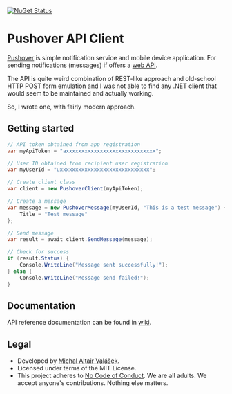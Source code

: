 [![NuGet Status](https://img.shields.io/nuget/v/Altairis.Pushover.Client.svg?style=flat-square&label=nuget)](https://www.nuget.org/packages/Altairis.Pushover.Client/)

# Pushover API Client

[Pushover](https://pushover.net/) is simple notification service and mobile device application. For sending notifications (messages) if offers a [web API](https://pushover.net/api). 

The API is quite weird combination of REST-like approach and old-school HTTP POST form emulation and I was not able to find any .NET client that would seem to be maintained and actually working.

So, I wrote one, with fairly modern approach.

## Getting started

```csharp
// API token obtained from app registration
var myApiToken = "axxxxxxxxxxxxxxxxxxxxxxxxxxxxx";

// User ID obtained from recipient user registration
var myUserId = "uxxxxxxxxxxxxxxxxxxxxxxxxxxxxx";

// Create client class
var client = new PushoverClient(myApiToken);

// Create a message
var message = new PushoverMessage(myUserId, "This is a test message") {
    Title = "Test message"
};

// Send message
var result = await client.SendMessage(message);

// Check for success
if (result.Status) {
    Console.WriteLine("Message sent successfully!");
} else {
    Console.WriteLine("Message send failed!");
}
```

## Documentation

API reference documentation can be found in [wiki](https://github.com/ridercz/Pushover-API/wiki/).

## Legal

* Developed by [Michal Altair Valášek](https://www.rider.cz/).
* Licensed under terms of the MIT License.
* This project adheres to [No Code of Conduct](CODE_OF_CONDUCT.md). We are all adults. We accept anyone's contributions. Nothing else matters.